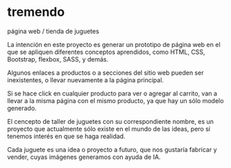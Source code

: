 # tremendo
página web / tienda de juguetes



 La intención en este proyecto es generar un prototipo de página web en el que se apliquen diferentes conceptos aprendidos, como HTML, CSS, Bootstrap, flexbox, SASS, y demás. 

 Algunos enlaces a productos o a secciones del sitio web pueden ser inexistentes, o llevar nuevamente a la página principal. 

 Si se hace click en cualquier producto para ver o agregar al carrito, van a llevar a la misma página con el mismo producto, ya que hay un sólo modelo generado. 

 El cencepto de taller de juguetes con su correspondiente nombre, es un proyecto que actualmente sólo existe en el mundo de las ideas, pero sí tenemos interés en que se haga realidad. 

 Cada juguete es una idea o proyecto a futuro, que nos gustaría fabricar y vender, cuyas imágenes generamos con ayuda de IA.


